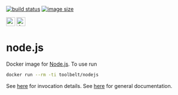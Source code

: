 [![build status](https://github.com/e-karge/toolbelt/actions/workflows/build.yaml/badge.svg)](https://github.com/e-karge/toolbelt/actions/workflows/build.yaml)
[![image size](https://img.shields.io/docker/image-size/toolbelt/nodejs/latest?logo=docker)](https://hub.docker.com/repository/docker/toolbelt/nodejs)

[<img height="24" width="24" src="https://unpkg.com/simple-icons@4/icons/github.svg" alt="source code">](https://github.com/e-karge/toolbelt/tree/master/nodejs)
[<img height="24" width="24" src="https://unpkg.com/simple-icons@4/icons/docker.svg" alt="docker image">](https://hub.docker.com/repository/docker/toolbelt/nodejs)


node.js
=======

Docker image for [Node.js](https://nodejs.org). To use run

```bash
docker run --rm -ti toolbelt/nodejs
```

See [here](https://nodejs.org/api/cli.html#cli_command_line_options) for invocation details.
See [here](https://nodejs.org/dist/latest/docs/api/) for general documentation.
